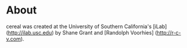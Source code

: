 About
=====

cereal was created at the University of Southern California's [iLab] (http://ilab.usc.edu) by Shane Grant and [Randolph Voorhies] (http://r-c-v.com). 
